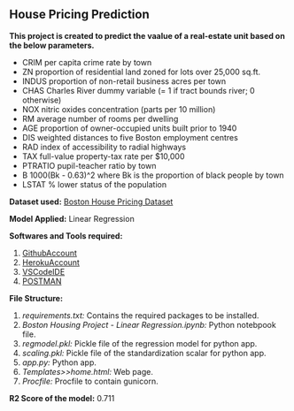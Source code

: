 ## House Pricing Prediction

**This project is created to predict the vaalue of a real-estate unit based on the below parameters.**
- CRIM     per capita crime rate by town
- ZN       proportion of residential land zoned for lots over 25,000 sq.ft.
- INDUS    proportion of non-retail business acres per town
- CHAS     Charles River dummy variable (= 1 if tract bounds river; 0 otherwise)
- NOX      nitric oxides concentration (parts per 10 million)
- RM       average number of rooms per dwelling
- AGE      proportion of owner-occupied units built prior to 1940
- DIS      weighted distances to five Boston employment centres
- RAD      index of accessibility to radial highways
- TAX      full-value property-tax rate per $10,000
- PTRATIO  pupil-teacher ratio by town
- B        1000(Bk - 0.63)^2 where Bk is the proportion of black people by town
- LSTAT    % lower status of the population

**Dataset used:** [Boston House Pricing Dataset](http://lib.stat.cmu.edu/datasets/boston)

**Model Applied:** Linear Regression

**Softwares and Tools required:**
 1. [GithubAccount](https://github.com)
 2. [HerokuAccount](https://heroku.com)
 3. [VSCodeIDE](https://code.visualstudio.com/)
 4. [POSTMAN](https://www.postman.com/)

**File Structure:**
 1. *requirements.txt:* Contains the required packages to be installed.
 2. *Boston Housing Project - Linear Regression.ipynb:* Python notebpook file.
 3. *regmodel.pkl:* Pickle file of the regression model for python app.
 4. *scaling.pkl:* Pickle file of the standardization scalar for python app.
 5. *app.py:* Python app.
 6. *Templates>>home.html:* Web page.
 7. *Procfile:* Procfile to contain gunicorn.

**R2 Score of the model:** 0.711